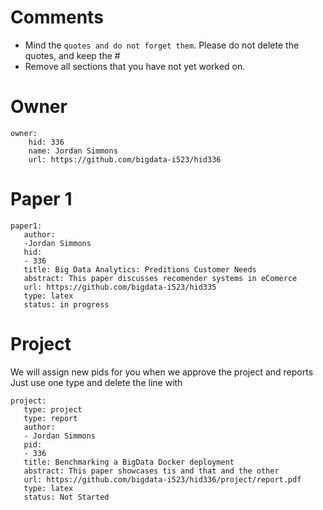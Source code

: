 # Comments

* Mind the ```quotes and do not forget them```. Please do not delete the quotes, and keep the #
* Remove all sections that you have not yet worked on. 

# Owner

```
owner:
    hid: 336
    name: Jordan Simmons
    url: https://github.com/bigdata-i523/hid336
```

# Paper 1

```
paper1:
   author: 
   -Jordan Simmons
   hid:
   - 336
   title: Big Data Analytics: Preditions Customer Needs
   abstract: This paper discusses recomender systems in eComerce
   url: https://github.com/bigdata-i523/hid335
   type: latex
   status: in progress
```
  
# Project 

We will assign new pids for you when we approve the project and reports   
Just use one type and delete the line with 

```
project:
   type: project
   type: report
   author: 
   - Jordan Simmons
   pid:
   - 336
   title: Benchmarking a BigData Docker deployment
   abstract: This paper showcases tis and that and the other 
   url: https://github.com/bigdata-i523/hid336/project/report.pdf
   type: latex
   status: Not Started
```